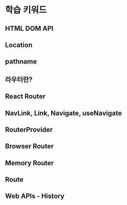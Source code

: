 # 학습 키워드

## HTML DOM API

## Location

## pathname

## 라우터란?

## React Router

## NavLink, Link, Navigate, useNavigate

## RouterProvider

## Browser Router

## Memory Router

## Route

## Web APIs - History
